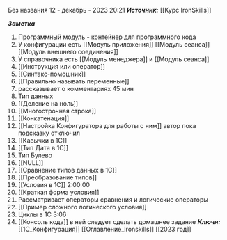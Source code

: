 
Без названия
 12 - декабрь - 2023  20:21 
***Источник:***  [[Курс IronSkills]] 

***Заметка*** 
1. Программный модуль - контейнер для программного кода
2. У конфигурации есть  [[Модуль приложения]] [[Модуль сеанса]] [[Модуль внешнего соединения]]
3. У справочника есть [[Модуль менеджера]] и [[Модуль сеанса]]
4. [[Инструкция или оператор]]
5. [[Синтакс-помошник]]
6. [[Правильно называть переменные]]
7. рассказывает о комментариях
45 мин
9. Тип данных
10. [[Деление на ноль]]
11. [[Многострочная строка]]
12. [[Конкатенация]]
13. [[Настройка Конфигуратора для работы с ним]] автор пока подсказку отключил
14. [[Кавычки в 1С]]
15.  [[Тип Дата в 1С]]
16. Тип Булево
17. [[NULL]]
18. [[Сравнение типов данных в 1С]]
19. [[Преобразование типов]]
20. [[Условия в 1С]]
2:00:00
21. [[Краткая форма условия]]
22. Рассматривает операторы сравнения и логические операторы
23.  [[Пример сложного логического условия]]
24. Циклы в 1С
3:06
25. [[Консоль кода]] в ней следует сделать домашнее задание
***Ключи:*** [[1С_Конфигурация]] [[Оглавление_Ironskills]] [[2023 год]]